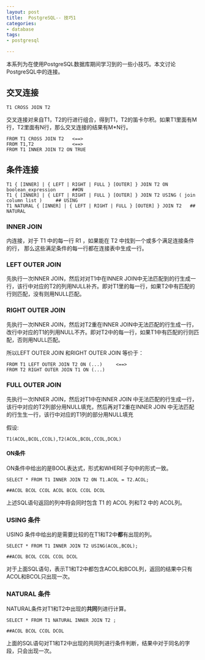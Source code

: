 ```yaml
---
layout: post
title:  PostgreSQL-- 技巧1
categories:
- database
tags:
- postgresql

---
```


本系列为在使用PostgreSQL数据库期间学习到的一些小技巧。本文讨论PostgreSQL中的连接。

## 交叉连接

	T1 CROSS JOIN T2

交叉连接对来自T1，T2的行进行组合，得到T1，T2的笛卡尔积。如果T1里面有M行，T2里面有N行，那么交叉连接的结果有M*N行。

	FROM T1 CROSS JOIN T2 	<==>
	FROM T1,T2				<==>
	FROM T1 INNER JOIN T2 ON TRUE

## 条件连接

	T1 { [INNER] | { LEFT | RIGHT | FULL } [OUTER] } JOIN T2 ON boolean_expression    	##ON
	T1 { [INNER] | { LEFT | RIGHT | FULL } [OUTER] } JOIN T2 USING ( join column list )  	## USING
	T1 NATURAL { [INNER] | { LEFT | RIGHT | FULL } [OUTER] } JOIN T2   ## NATURAL
	
	
### INNER JOIN
内连接，对于 T1 中的每一行 R1 ，如果能在 T2 中找到一个或多个满足连接条件的行， 那么这些满足条件的每一行都在连接表中生成一行。

### LEFT OUTER JOIN
先执行一次INNER JOIN，然后对对T1中在INNER JOIN中无法匹配到的行生成一行，该行中对应的T2的列用NULL补齐。即对T1里的每一行，如果T2中有匹配的行则匹配，没有则用NULL匹配。

### RIGHT OUTER JOIN
先执行一次INNER JOIN，然后对T2重在INNER JOIN中无法匹配的行生成一行，改行中对应的T1的列用NULL不齐。即对T2中的每一行，如果T1中有匹配的行则匹配，否则用NULL匹配。

所以LEFT OUTER JOIN 和RIGHT OUTER JOIN 等价于：

	FROM T1 LEFT OUTER JOIN T2 ON (...)		<==>
	FROM T2 RIGHT OUTER JOIN T1 ON (...)
	

### FULL OUTER JOIN
先执行一次INNER JOIN，然后对T1中在INNER JOIN 中无法匹配的行生成一行，该行中对应的T2列部分用NULL填充，然后再对T2重在INNER JOIN 中无法匹配的行生生一行，该行中对应的T1列的部分用NULL填充

假设:
	
	T1(ACOL,BCOL,CCOL),T2(ACOL,BCOL,CCOL,DCOL)

#### ON条件
ON条件中给出的是BOOL表达式，形式和WHERE子句中的形式一致。

	SELECT * FROM T1 INNER JOIN T2 ON T1.ACOL = T2.ACOL;
	
	##ACOL BCOL CCOL ACOL BCOL CCOL DCOL

上述SQL语句返回的列中将会同时包含 T1 的 ACOL 列和T2 中的 ACOL列。

### USING 条件
USING 条件中给出的是需要比较的在T1和T2中**都**有出现的列。
	
	SELECT * FROM T1 INNER JOIN T2 USING(ACOL,BCOL);
	
	##ACOL BCOL CCOL CCOL DCOL
	
对于上面SQL语句，表示T1和T2中都包含ACOL和BCOL列，返回的结果中只有ACOL和BCOL只出现一次。


### NATURAL 条件
NATURAL条件对T1和T2中出现的**共同**列进行计算。

	SELECT * FROM T1 NATURAL INNER JOIN T2 ;

	##ACOL BCOL CCOL DCOL
	
上面的SQL语句对T1和T2中出现的共同列进行条件判断，结果中对于同名的字段，只会出现一次。


	

